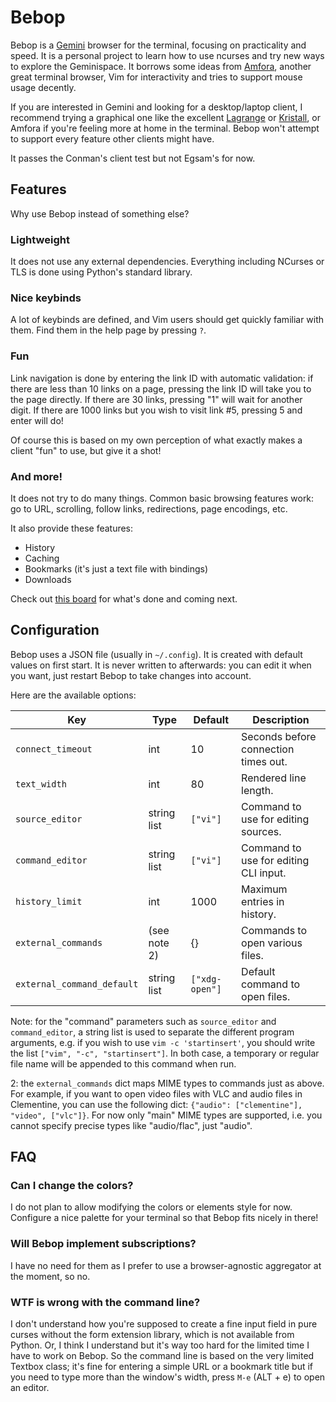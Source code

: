 Bebop
=====

Bebop is a [Gemini][gemini] browser for the terminal, focusing on practicality
and speed. It is a personal project to learn how to use ncurses and try new
ways to explore the Geminispace. It borrows some ideas from [Amfora][amfora],
another great terminal browser, Vim for interactivity and tries to support mouse
usage decently.

[gemini]: https://gemini.circumlunar.space/
[amfora]: https://github.com/makeworld-the-better-one/amfora

If you are interested in Gemini and looking for a desktop/laptop client, I
recommend trying a graphical one like the excellent [Lagrange][lagrange] or
[Kristall][kristall], or Amfora if you're feeling more at home in the terminal.
Bebop won't attempt to support every feature other clients might have.

[lagrange]: https://git.skyjake.fi/skyjake/lagrange
[kristall]: https://kristall.random-projects.net/

It passes the Conman's client test but not Egsam's for now.



Features
--------

Why use Bebop instead of something else?

### Lightweight

It does not use any external dependencies. Everything including NCurses or TLS
is done using Python's standard library.

### Nice keybinds

A lot of keybinds are defined, and Vim users should get quickly familiar with
them. Find them in the help page by pressing `?`.

### Fun

Link navigation is done by entering the link ID with automatic validation: if
there are less than 10 links on a page, pressing the link ID will take you to
the page directly. If there are 30 links, pressing "1" will wait for another
digit. If there are 1000 links but you wish to visit link #5, pressing 5 and
enter will do!

Of course this is based on my own perception of what exactly makes a client
"fun" to use, but give it a shot!

### And more!

It does not try to do many things. Common basic browsing features work: go to
URL, scrolling, follow links, redirections, page encodings, etc.

It also provide these features:

- History
- Caching
- Bookmarks (it's just a text file with bindings)
- Downloads

Check out [this board](BOARD.txt) for what's done and coming next.



Configuration
-------------

Bebop uses a JSON file (usually in `~/.config`). It is created with default
values on first start. It is never written to afterwards: you can edit it when
you want, just restart Bebop to take changes into account.

Here are the available options:

| Key                        | Type         | Default        | Description                           |
|----------------------------|--------------|----------------|---------------------------------------|
| `connect_timeout`          | int          | 10             | Seconds before connection times out.  |
| `text_width`               | int          | 80             | Rendered line length.                 |
| `source_editor`            | string list  | `["vi"]`       | Command to use for editing sources.   |
| `command_editor`           | string list  | `["vi"]`       | Command to use for editing CLI input. |
| `history_limit`            | int          | 1000           | Maximum entries in history.           |
| `external_commands`        | (see note 2) | {}             | Commands to open various files.       |
| `external_command_default` | string list  | `["xdg-open"]` | Default command to open files.        |

Note: for the "command" parameters such as `source_editor` and `command_editor`,
a string list is used to separate the different program arguments, e.g. if you
wish to use `vim -c 'startinsert'`, you should write the list `["vim", "-c",
"startinsert"]`. In both case, a temporary or regular file name will be appended
to this command when run.

2: the `external_commands` dict maps MIME types to commands just as above. For
example, if you want to open video files with VLC and audio files in Clementine,
you can use the following dict: `{"audio": ["clementine"], "video", ["vlc"]}`.
For now only "main" MIME types are supported, i.e. you cannot specify precise
types like "audio/flac", just "audio".



FAQ
---

### Can I change the colors?

I do not plan to allow modifying the colors or elements style for now. Configure
a nice palette for your terminal so that Bebop fits nicely in there!

### Will Bebop implement subscriptions?

I have no need for them as I prefer to use a browser-agnostic aggregator at the
moment, so no.

### WTF is wrong with the command line?

I don't understand how you're supposed to create a fine input field in pure
curses without the form extension library, which is not available from Python.
Or, I think I understand but it's way too hard for the limited time I have to
work on Bebop. So the command line is based on the very limited Textbox class;
it's fine for entering a simple URL or a bookmark title but if you need to type
more than the window's width, press `M-e` (ALT + e) to open an editor.
